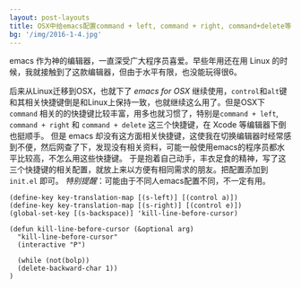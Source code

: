 ```yaml
---
layout: post-layouts
title: OSX中给emacs配置command + left, command + right, command+delete等快捷键
bg: '/img/2016-1-4.jpg'
---
```


emacs 作为神的编辑器，一直深受广大程序员喜爱。早些年用还在用 Linux 的时候，我就接触到了这款编辑器，但由于水平有限，也没能玩得很6。

后来从Linux迁移到OSX，也就下了 *emacs for OSX* 继续使用，`control`和`alt`键和其相关快捷键倒是和Linux上保持一致，也就继续这么用了。但是OSX下 `command` 相关的的快捷键比较丰富，用多也就习惯了，特别是`command + left`, `command + right` 和 `command + delete` 这三个快捷键，在 Xcode 等编辑器下倒也挺顺手。
但是 emacs 却没有这方面相关快捷键，这使我在切换编辑器时经常感到不便，然后网查了下，发现没有相关资料，可能一般使用emacs的程序员都水平比较高，不怎么用这些快捷键。
于是抱着自己动手，丰衣足食的精神，写了这三个快捷键的相关配置，就放上来以方便有相同需求的朋友。把配置添加到 `init.el` 即可。
*特别提醒*：可能由于不同人emacs配置不同，不一定有用。

    (define-key key-translation-map [(s-left)] [(control a)])
    (define-key key-translation-map [(s-right)] [(control e)])
    (global-set-key [(s-backspace)] 'kill-line-before-cursor)

    (defun kill-line-before-cursor (&optional arg)
      "kill-line-before-cursor"
      (interactive "P")

      (while (not(bolp))
      (delete-backward-char 1))  
    )
